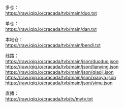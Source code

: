多仓：  
https://raw.iqiq.io/cracada/tvb/main/duo.txt

单仓：  
https://raw.iqiq.io/cracada/tvb/main/dan.txt

本地仓：  
https://raw.iqiq.io/cracada/tvb/main/bendi.txt

线路：  
https://raw.iqiq.io/cracada/tvb/main/json/duoduo.json  
https://raw.iqiq.io/cracada/tvb/main/json/lianying.json  
https://raw.iqiq.io/cracada/tvb/main/json/qiaoji.json  
https://raw.iqiq.io/cracada/tvb/main/json/xiaoya.json  
https://raw.iqiq.io/cracada/tvb/main/json/yimu.json  

直播：  
https://raw.iqiq.io/cracada/tvb/tv/mytv.txt  


